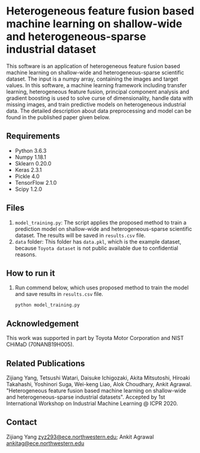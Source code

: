 # Heterogeneous feature fusion based machine learning on shallow-wide and heterogeneous-sparse industrial dataset
This software is an application of heterogeneous feature fusion based machine learning on shallow-wide and heterogeneous-sparse scientific dataset. The input is a numpy array, containing the images and target values. In this software, a machine learning framework including transfer learning, heterogeneous feature fusion, principal component analysis and gradient boosting is used to solve curse of dimensionality, handle data with missing images, and train predictive models on heterogeneous industrial data. The detailed description about data preprocessing and model can be found in the published paper given below.

## Requirements ##
* Python 3.6.3 
* Numpy 1.18.1 
* Sklearn 0.20.0 
* Keras 2.3.1 
* Pickle 4.0 
* TensorFlow 2.1.0 
* Scipy 1.2.0

## Files ##
1. `model_training.py`: The script applies the proposed method to train a prediction model on shallow-wide and heterogeneous-sparse scientific dataset. The results will be saved in `results.csv` file.
2. `data` folder: This folder has `data.pkl`, which is the example dataset, because `Toyota dataset` is not public available due to confidential reasons. 


## How to run it
1. Run commend below, which uses proposed method to train the model and save results in `results.csv` file.
   ```
   python model_training.py
   ```

## Acknowledgement
This work was supported in part by Toyota Motor Corporation and NIST CHiMaD (70NANB19H005).

## Related Publications ##
Zijiang Yang, Tetsushi Watari, Daisuke Ichigozaki, Akita Mitsutoshi, Hiroaki Takahashi, Yoshinori Suga, Wei-keng Liao, Alok Choudhary, Ankit Agrawal. "Heterogeneous feature fusion based machine learning on shallow-wide and heterogeneous-sparse industrial datasets". Accepted by 1st International Workshop on Industrial Machine Learning @ ICPR 2020.

## Contact
Zijiang Yang <zyz293@ece.northwestern.edu>; Ankit Agrawal <ankitag@ece.northwestern.edu>
